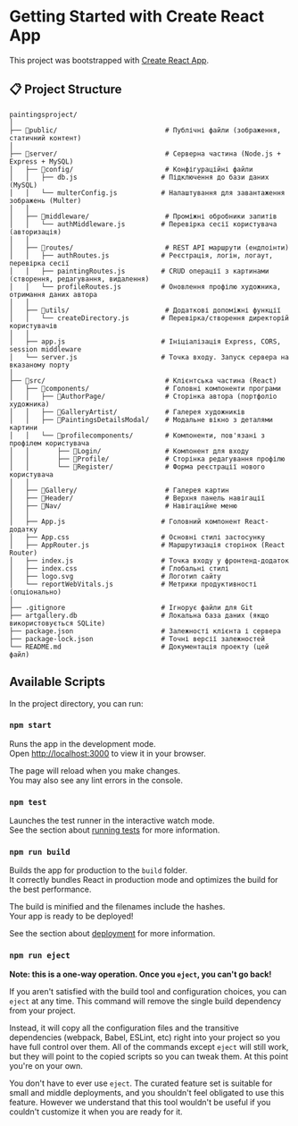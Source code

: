 # Getting Started with Create React App

This project was bootstrapped with [Create React App](https://github.com/facebook/create-react-app).

## 📋 Project Structure
```
paintingsproject/
│
├── 📂public/                           # Публічні файли (зображення, статичний контент)
│
├── 📂server/                           # Серверна частина (Node.js + Express + MySQL)
│   ├── 📂config/                       # Конфігураційні файли
│   │   ├── db.js                     # Підключення до бази даних (MySQL)
│   │   └── multerConfig.js           # Налаштування для завантаження зображень (Multer)
│   │
│   ├── 📂middleware/                   # Проміжні обробники запитів
│   │   └── authMiddleware.js         # Перевірка сесії користувача (авторизація)
│   │
│   ├── 📂routes/                       # REST API маршрути (ендпоінти)
│   │   ├── authRoutes.js             # Реєстрація, логін, логаут, перевірка сесії
│   │   ├── paintingRoutes.js         # CRUD операції з картинами (створення, редагування, видалення)
│   │   └── profileRoutes.js          # Оновлення профілю художника, отримання даних автора
│   │
│   ├── 📂utils/                        # Додаткові допоміжні функції
│   │   └── createDirectory.js        # Перевірка/створення директорій користувачів
│   │
│   ├── app.js                        # Ініціалізація Express, CORS, session middleware
│   └── server.js                     # Точка входу. Запуск сервера на вказаному порту
│
├── 📂src/                              # Клієнтська частина (React)
│   ├── 📂components/                   # Головні компоненти програми
│   │   ├── 📂AuthorPage/               # Сторінка автора (портфоліо художника)
│   │   ├── 📂GalleryArtist/            # Галерея художників
│   │   ├── 📂PaintingsDetailsModal/    # Модальне вікно з деталями картини
│   │   └── 📂profilecomponents/        # Компоненти, пов'язані з профілем користувача
│   │       ├── 📂Login/                # Компонент для входу
│   │       ├── 📂Profile/              # Сторінка редагування профілю
│   │       └── 📂Register/             # Форма реєстрації нового користувача
│   │
│   ├── 📂Gallery/                      # Галерея картин
│   ├── 📂Header/                       # Верхня панель навігації
│   ├── 📂Nav/                          # Навігаційне меню
│   │
│   ├── App.js                        # Головний компонент React-додатку
│   ├── App.css                       # Основні стилі застосунку
│   ├── AppRouter.js                  # Маршрутизація сторінок (React Router)
│   ├── index.js                      # Точка входу у фронтенд-додаток
│   ├── index.css                     # Глобальні стилі
│   ├── logo.svg                      # Логотип сайту
│   └── reportWebVitals.js            # Метрики продуктивності (опціонально)
│
├── .gitignore                        # Ігнорує файли для Git
├── artgallery.db                     # Локальна база даних (якщо використовується SQLite)
├── package.json                      # Залежності клієнта і сервера
├── package-lock.json                 # Точні версії залежностей
└── README.md                         # Документація проекту (цей файл)
```

## Available Scripts

In the project directory, you can run:

### `npm start`

Runs the app in the development mode.\
Open [http://localhost:3000](http://localhost:3000) to view it in your browser.

The page will reload when you make changes.\
You may also see any lint errors in the console.

### `npm test`

Launches the test runner in the interactive watch mode.\
See the section about [running tests](https://facebook.github.io/create-react-app/docs/running-tests) for more information.

### `npm run build`

Builds the app for production to the `build` folder.\
It correctly bundles React in production mode and optimizes the build for the best performance.

The build is minified and the filenames include the hashes.\
Your app is ready to be deployed!

See the section about [deployment](https://facebook.github.io/create-react-app/docs/deployment) for more information.

### `npm run eject`

**Note: this is a one-way operation. Once you `eject`, you can't go back!**

If you aren't satisfied with the build tool and configuration choices, you can `eject` at any time. This command will remove the single build dependency from your project.

Instead, it will copy all the configuration files and the transitive dependencies (webpack, Babel, ESLint, etc) right into your project so you have full control over them. All of the commands except `eject` will still work, but they will point to the copied scripts so you can tweak them. At this point you're on your own.

You don't have to ever use `eject`. The curated feature set is suitable for small and middle deployments, and you shouldn't feel obligated to use this feature. However we understand that this tool wouldn't be useful if you couldn't customize it when you are ready for it.
